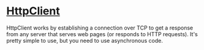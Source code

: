 ﻿# [HttpClient](https://learn.microsoft.com/en-us/dotnet/api/system.net.http.httpclient?view=net-9.0)

HttpClient works by establishing a connection over TCP to get a response from any server that serves web pages (or
responds to HTTP requests).
It's pretty simple to use, but you need to use asynchronous code.